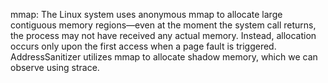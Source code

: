 mmap: The Linux system uses anonymous mmap to allocate large contiguous memory regions—even at the moment the system call returns, the process may not have received any actual memory. Instead, allocation occurs only upon the first access when a page fault is triggered. AddressSanitizer utilizes mmap to allocate shadow memory, which we can observe using strace.
